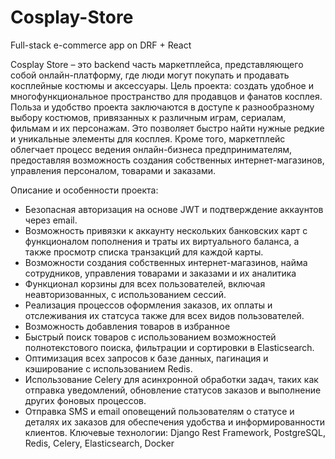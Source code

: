 # Cosplay-Store
Full-stack e-commerce app on DRF + React

Cosplay Store – это backend часть маркетплейса, представляющего собой онлайн-платформу,
где люди могут покупать и продавать косплейные костюмы и аксессуары.
Цель проекта: создать удобное и многофункциональное пространство для продавцов и фанатов
косплея.
Польза и удобство проекта заключаются в доступе к разнообразному выбору костюмов,
привязанных к различным играм, сериалам, фильмам и их персонажам. Это позволяет быстро
найти нужные редкие и уникальные элементы для косплея. Кроме того, маркетплейс облегчает
процесс ведения онлайн-бизнеса предпринимателям, предоставляя возможность создания
собственных интернет-магазинов, управления персоналом, товарами и заказами.

Описание и особенности проекта:
- Безопасная авторизация на основе JWT и подтверждение аккаунтов через email.
- Возможность привязки к аккаунту нескольких банковских карт с функционалом пополнения
и траты их виртуального баланса, а также просмотр списка транзакций для каждой карты.
- Возможности создания собственных интернет-магазинов, найма сотрудников, управления
товарами и заказами и их аналитика
- Функционал корзины для всех пользователей, включая неавторизованных, с использованием
сессий.
- Реализация процессов оформления заказов, их оплаты и отслеживания их статсуса также для
всех видов пользователей.
- Возможность добавления товаров в избранное
- Быстрый поиск товаров с использованием возможностей полнотекстового поиска, фильтрации
и сортировки в Elasticsearch.
- Оптимизация всех запросов к базе данных, пагинация и кэширование с использованием
Redis.
- Использование Celery для асинхронной обработки задач, таких как отправка уведомлений,
обновление статусов заказов и выполнение других фоновых процессов.
- Отправка SMS и email оповещений пользователям о статусе и деталях их заказов для
обеспечения удобства и информированности клиентов.
Ключевые технологии:
Django Rest Framework, PostgreSQL, Redis, Celery, Elasticsearch, Docker
